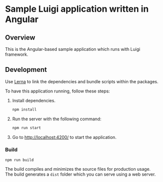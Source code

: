 # Sample Luigi application written in Angular

## Overview

This is the Angular-based sample application which runs with Luigi framework.

## Development

Use  [Lerna](https://lerna.js.org) to link the dependencies and bundle scripts within the packages.

To have this application running, follow these steps:

1. Install dependencies.
    ```bash
    npm install
    ```

2. Run the server with the following command: 
    ```bash
    npm run start
    ```

3. Go to [http://localhost:4200/](http://localhost:4200/) to start the application.

### Build

```
npm run build
```

The build compiles and minimizes the source files for production usage.
The build generates a `dist` folder which you can serve using a web server.
